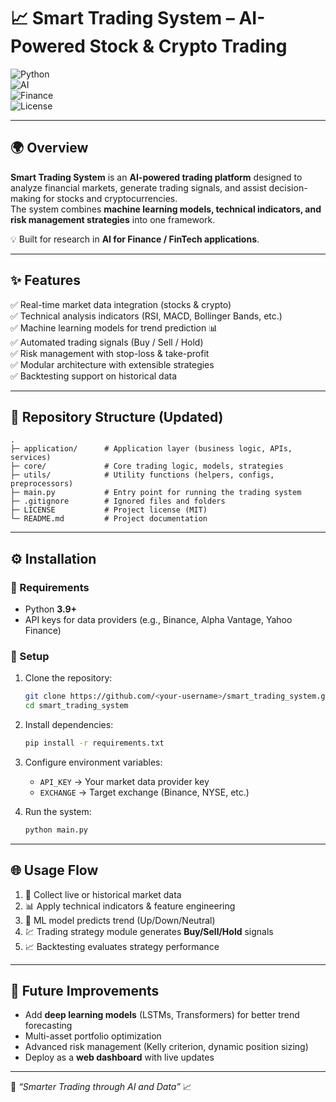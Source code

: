 # 📈 Smart Trading System – AI-Powered Stock & Crypto Trading  

![Python](https://img.shields.io/badge/Python-3.9+-blue?logo=python)  
![AI](https://img.shields.io/badge/AI-Machine--Learning-orange)  
![Finance](https://img.shields.io/badge/Domain-FinTech-green)  
![License](https://img.shields.io/badge/License-MIT-yellow)  

---

## 🌍 Overview  
**Smart Trading System** is an **AI-powered trading platform** designed to analyze financial markets, generate trading signals, and assist decision-making for stocks and cryptocurrencies.  
The system combines **machine learning models, technical indicators, and risk management strategies** into one framework.  

💡 Built for research in **AI for Finance / FinTech applications**.  

---

## ✨ Features  
✅ Real-time market data integration (stocks & crypto)  
✅ Technical analysis indicators (RSI, MACD, Bollinger Bands, etc.)  
✅ Machine learning models for trend prediction 📊  
✅ Automated trading signals (Buy / Sell / Hold)  
✅ Risk management with stop-loss & take-profit  
✅ Modular architecture with extensible strategies  
✅ Backtesting support on historical data  

---
## 📂 Repository Structure (Updated)
```
.
├─ application/      # Application layer (business logic, APIs, services)
├─ core/             # Core trading logic, models, strategies
├─ utils/            # Utility functions (helpers, configs, preprocessors)
├─ main.py           # Entry point for running the trading system
├─ .gitignore        # Ignored files and folders
├─ LICENSE           # Project license (MIT)
└─ README.md         # Project documentation
```
---

## ⚙️ Installation  

### 🔑 Requirements  
- Python **3.9+**  
- API keys for data providers (e.g., Binance, Alpha Vantage, Yahoo Finance)  

### 🚀 Setup  
1. Clone the repository:  
   ```bash
   git clone https://github.com/<your-username>/smart_trading_system.git
   cd smart_trading_system
   ```
2. Install dependencies:  
   ```bash
   pip install -r requirements.txt
   ```
3. Configure environment variables:  
   - `API_KEY` → Your market data provider key  
   - `EXCHANGE` → Target exchange (Binance, NYSE, etc.)  

4. Run the system:  
   ```bash
   python main.py
   ```

---

## 🌐 Usage Flow  
1. 📡 Collect live or historical market data  
2. 📊 Apply technical indicators & feature engineering  
3. 🤖 ML model predicts trend (Up/Down/Neutral)  
4. 💹 Trading strategy module generates **Buy/Sell/Hold** signals  
5. 📈 Backtesting evaluates strategy performance  

---

## 🚧 Future Improvements  
- Add **deep learning models** (LSTMs, Transformers) for better trend forecasting  
- Multi-asset portfolio optimization  
- Advanced risk management (Kelly criterion, dynamic position sizing)  
- Deploy as a **web dashboard** with live updates  
 
---
💚 *“Smarter Trading through AI and Data”* 📈

